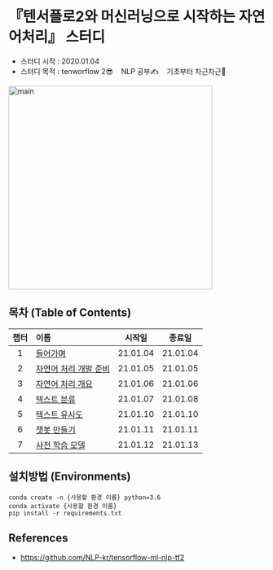 
# 『텐서플로2와 머신러닝으로 시작하는 자연어처리』 스터디
- 스터디 시작 : 2020.01.04
- 스터디 목적 : tenworflow 2😎 &nbsp;&nbsp; NLP 공부✍️ &nbsp;&nbsp; 기초부터 차근차근😤

<img width="400" alt="main" src="https://user-images.githubusercontent.com/21326503/102883655-b60b3080-4493-11eb-96a5-8686248d474f.png">

## 목차 (Table of Contents)
|챕터|이름|시작일|종료일|
|:---:|:---|:---:|:---:|
|1|[들어가며](./ch1.들어가며/)|21.01.04|21.01.04|
|2|[자연어 처리 개발 준비](./ch2.자연어처리_개발준비)|21.01.05|21.01.05|
|3|[자연어 처리 개요](./ch3.자연어처리_개요)|21.01.06|21.01.06|
|4|[텍스트 분류](./ch4.텍스트분류)|21.01.07|21.01.08|
|5|[텍스트 유사도]()|21.01.10|21.01.10|
|6|[챗봇 만들기]()|21.01.11|21.01.11|
|7|[사전 학습 모델]()|21.01.12|21.01.13|


## 설치방법 (Environments)
```
conda create -n {사용할 환경 이름} python=3.6
conda activate {사용할 환경 이름}
pip install -r requirements.txt
```
## References
- https://github.com/NLP-kr/tensorflow-ml-nlp-tf2
